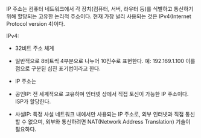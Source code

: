 
IP 주소는 컴퓨터 네트워크에서 각 장치(컴퓨터, 서버, 라우터 등)를 식별하고 통신하기 위해 할당되는 고유한 논리적 주소이다. 현재 가장 널리 사용되는 것은 IPv4(Internet Protocol version 4)이다. 

IPv4:
- 32비트 주소 체계
- 일반적으로 8비트씩 4부분으로 나누어 10진수로 표현한다. 예: 192.169.1.100 이를 점으로 구분된 십진 표기법이라고 한다. 
- IP 주소는 

- 공인IP: 전 세계적으로 고유하며 인터넷 상에서 직접 토신이 가능한 IP 주소이다. ISP가 할당한다. 
- 사설IP: 특정 사설 네트워크 내에서만 사용되는 IP 주소로, 외부 인터넷과 직접 통신할 수 없으며, 외부와 통신하려면 NAT(Network Address Translation) 기술이 필요하다. 

